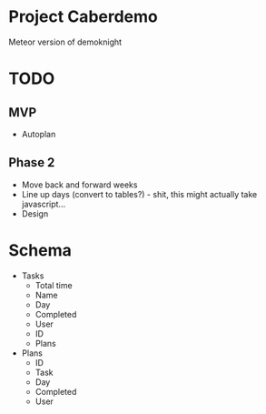 # Project Caberdemo

Meteor version of demoknight


# TODO

## MVP
* Autoplan

## Phase 2
* Move back and forward weeks
* Line up days (convert to tables?) - shit, this might actually take javascript...
* Design

# Schema
  * Tasks
    * Total time
    * Name
    * Day
    * Completed
    * User
    * ID
    * Plans
  * Plans
    * ID
    * Task
    * Day
    * Completed
    * User
